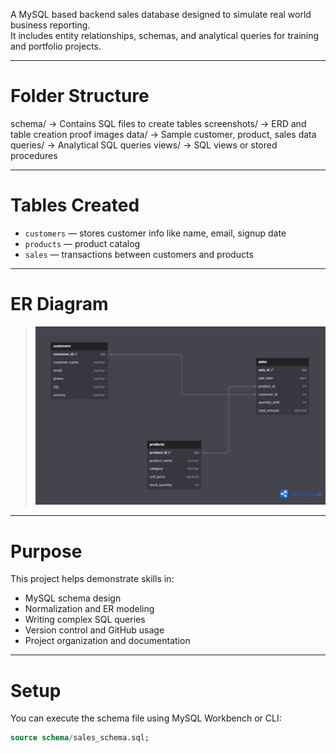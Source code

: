 A MySQL based backend sales database designed to simulate real world business reporting.  
It includes entity relationships, schemas, and analytical queries for training and portfolio projects.

---

# Folder Structure

schema/ → Contains SQL files to create tables
screenshots/ → ERD and table creation proof images
data/ →  Sample customer, product, sales data
queries/ →  Analytical SQL queries
views/ →  SQL views or stored procedures



---

# Tables Created

- `customers` — stores customer info like name, email, signup date  
- `products` — product catalog 
- `sales` — transactions between customers and products 

---

# ER Diagram

> ![sales_erd.png](screenshots/sales_erd.png)

---

# Purpose

This project helps demonstrate skills in:
- MySQL schema design  
- Normalization and ER modeling  
- Writing complex SQL queries  
- Version control and GitHub usage  
- Project organization and documentation

---

#  Setup

You can execute the schema file using MySQL Workbench or CLI:

```sql
source schema/sales_schema.sql;


